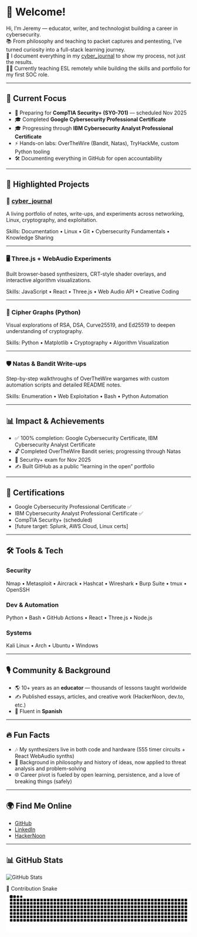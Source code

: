 # 👋 Welcome!
Hi, I’m Jeremy — educator, writer, and technologist building a career in cybersecurity.  
📚 From philosophy and teaching to packet captures and pentesting, I’ve turned curiosity into a full-stack learning journey.  
🔐 I document everything in my [cyber_journal](https://github.com/jeremyrayjewell/cyber_journal) to show my process, not just the results.  
🧑‍💻 Currently teaching ESL remotely while building the skills and portfolio for my first SOC role.  

---

## 🚀 Current Focus
- 📖 Preparing for **CompTIA Security+ (SY0-701)** — scheduled Nov 2025  
- 🎓 Completed **Google Cybersecurity Professional Certificate**  
- 🎓 Progressing through **IBM Cybersecurity Analyst Professional Certificate**  
- ⚡ Hands-on labs: OverTheWire (Bandit, Natas), TryHackMe, custom Python tooling  
- 🛠️ Documenting everything in GitHub for open accountability

---

## 💼 Highlighted Projects
### 🔐 [cyber_journal](https://github.com/jeremyrayjewell/cyber_journal)  
A living portfolio of notes, write-ups, and experiments across networking, Linux, cryptography, and exploitation.  

Skills: Documentation • Linux • Git • Cybersecurity Fundamentals • Knowledge Sharing  

---

### 🖥️ Three.js + WebAudio Experiments  
Built browser-based synthesizers, CRT-style shader overlays, and interactive algorithm visualizations.  

Skills: JavaScript • React • Three.js • Web Audio API • Creative Coding  

---

### 🧪 Cipher Graphs (Python)  
Visual explorations of RSA, DSA, Curve25519, and Ed25519 to deepen understanding of cryptography.  

Skills: Python • Matplotlib • Cryptography • Algorithm Visualization  

---

### 🛡️ Natas & Bandit Write-ups  
Step-by-step walkthroughs of OverTheWire wargames with custom automation scripts and detailed README notes.  

Skills: Enumeration • Web Exploitation • Bash • Python Automation  

---

## 📊 Impact & Achievements
- ✅ 100% completion: Google Cybersecurity Certificate, IBM Cybersecurity Analyst Certificate  
- 🔓 Completed OverTheWire Bandit series; progressing through Natas  
- 📜 Security+ exam for Nov 2025  
- ✍️ Built GitHub as a public “learning in the open” portfolio  

---

## 📜 Certifications
- Google Cybersecurity Professional Certificate ✅  
- IBM Cybersecurity Analyst Professional Certificate ✅
- CompTIA Security+ (scheduled)  
- [future target: Splunk, AWS Cloud, Linux certs]  

---

## 🛠️ Tools & Tech
### Security
Nmap • Metasploit • Aircrack • Hashcat • Wireshark • Burp Suite • tmux • OpenSSH  

### Dev & Automation
Python • Bash • GitHub Actions • React • Three.js • Node.js  

### Systems
Kali Linux • Arch • Ubuntu • Windows  

---

## 🎙️ Community & Background
- 🌎 10+ years as an **educator** — thousands of lessons taught worldwide  
- ✍️ Published essays, articles, and creative work (HackerNoon, dev.to, etc.)   
- 💬 Fluent in **Spanish**  

---

## 🔥 Fun Facts
- 🎶 My synthesizers live in both code and hardware (555 timer circuits + React WebAudio synths)  
- 📖 Background in philosophy and history of ideas, now applied to threat analysis and problem-solving  
- 🌐 Career pivot is fueled by open learning, persistence, and a love of breaking things (safely)  

---

## 🌍 Find Me Online
- [GitHub](https://github.com/jeremyrayjewell)  
- [LinkedIn](https://www.linkedin.com/in/jeremyrayjewell)  
- [HackerNoon](https://hackernoon.com/u/jeremyrayjewell)  

---

## 📊 GitHub Stats
![GitHub Stats](https://github-readme-stats.vercel.app/api?username=jeremyrayjewell&show_icons=true&theme=tokyonight)

🐍 Contribution Snake  
![Snake animation](https://github.com/jeremyrayjewell/jeremyrayjewell/blob/output/github-contribution-grid-snake.svg)
